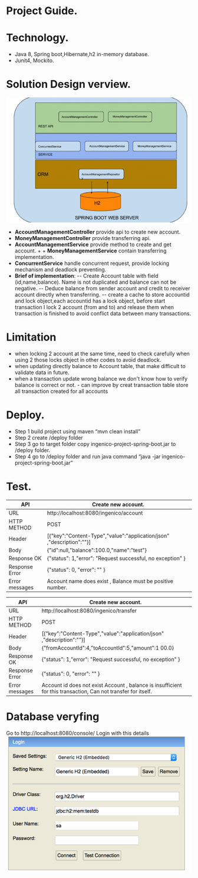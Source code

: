 # Project Guide.


#  Technology.
+  Java 8, Spring boot,Hibernate,h2   in-memory   database.
+   Junit4,   Mockito.


# Solution Design verview.

![](ProjectGuide/overview.png?raw=true)
+ **AccountManagementController** provide api to create new account.
+ **MoneyManagementController** provide transferring api.
+ **AccountManagementService** provide method to create and get account.  + + **MoneyManagementService** contain transferring implementation.
+ **ConcurrentService** handle concurrent request, provide locking mechanism and  deadlock preventing.
+ **Brief   of   implementation**:
--   Create   Account   table   with   field   (id,name,balance).   Name   is   not   duplicated   and   balance   can   not   be negative.
--   Deduce   balance   from   sender   account   and   credit   to   receiver   account   directly   when   transferring.
--   create a cache to store accountid and lock object,each accountid has a lock   object,   before   start transaction I lock 2 account (from and to)   and release them when transaction is finished to avoid conflict data between many transactions.
#  Limitation

+  when   locking   2   account   at   the   same   time,   need   to   check   carefully   when   using   2   those   locks      object
in   other   codes   to   avoid   deadlock.
 + when   updating   directly   balance   to   Account   table,   that   make   difficult   to   validate   data   in   future.
  +  when   a   transaction   update   wrong   balance   we   don't   know   how   to   verify   balance   is   correct   or   not.    -   can   improve   by   creat   transaction   table   store   all   transaction   created   for   all   accounts
  
# Deploy.
   + Step   1   build   project   using   maven   “mvn   clean   install”
   + Step   2   create   /deploy   folder
  +  Step   3   go   to   target   folder   copy   ingenico-project-spring-boot.jar   to   /deploy   folder.
   + Step   4   go   to   /deploy   folder   and   run   java   command   “java   -jar   ingenico-project-spring-boot.jar”
  
# Test.



| API | Create   new   account. |
| ------ | ------ |
| URL | http://localhost:8080/ingenico/account |
| HTTP   METHOD | POST|
| Header| [{"key":"Content-Type","value":"application/json" ,"description":""}] |
| Body | {"id":null,"balance":100.0,"name":"test"} |
| Response   OK | {"status":   1,"error":   "Request   successful,   no   exception" }|
| Response   Error | {"status":   0, "error":   "<Detail>" }|
| Error   messages | Account   name   does   exist , Balance   must   be positive   number.|


| API | Create   new   account. |
| ------ | ------ |
| URL | http://localhost:8080/ingenico/transfer |
| HTTP   METHOD | POST|
| Header| [{"key":"Content-Type","value":"application/json" ,"description":""}] |
| Body | {"fromAccountId":4,"toAccountId":5,"amount":1 00.0} |
| Response   OK | {"status":   1,"error":   "Request   successful,   no   exception" }|
| Response   Error | {"status":   0, "error":   "<Detail>" }|
| Error   messages | Account   id   <id>   does   not   exist Account   , balance   is   insufficient   for   this transaction, Can   not   transfer   for   itself.|


# Database veryfing
Go   to    http://localhost:8080/console/ Login   with   this   details
![](ProjectGuide/db.png?raw=true)